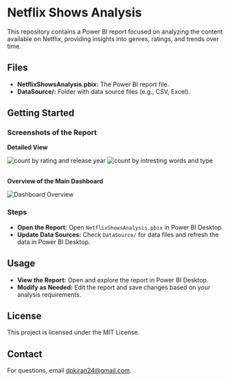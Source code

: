 <h1>Netflix Shows Analysis</h1>
<p>This repository contains a Power BI report focused on analyzing the content available on Netflix, providing insights into genres, ratings, and trends over time.</p>

<h2>Files</h2>
<ul>
    <li><strong>NetflixShowsAnalysis.pbix:</strong> The Power BI report file.</li>
    <li><strong>DataSource/:</strong> Folder with data source files (e.g., CSV, Excel).</li>
</ul>

<h2>Getting Started</h2>

<h3>Screenshots of the Report</h3>

<p><strong>Detailed View</strong></p>
<div class="images">
    <img src="https://github.com/user-attachments/assets/a5bfbde4-89f3-45db-81ef-e2c084162a98" alt="count by rating and release year">
    <img src="https://github.com/user-attachments/assets/c418a5dc-b717-4f08-9372-b28dd3300173" alt="count by intresting words and type ">
</div>
<br>
<p><strong>Overview of the Main Dashboard</strong></p>
<div class="images">
    <img src="https://github.com/user-attachments/assets/3c09fc85-4421-4175-85a5-a3e61eca24f5" alt="Dashboard Overview">
</div>

<h3>Steps</h3>
<ul>
    <li><strong>Open the Report:</strong> Open <code>NetflixShowsAnalysis.pbix</code> in Power BI Desktop.</li>
    <li><strong>Update Data Sources:</strong> Check <code>DataSource/</code> for data files and refresh the data in Power BI Desktop.</li>
</ul>

<h2>Usage</h2>
<ul>
    <li><strong>View the Report:</strong> Open and explore the report in Power BI Desktop.</li>
    <li><strong>Modify as Needed:</strong> Edit the report and save changes based on your analysis requirements.</li>
</ul>

<div class="license">
    <h2>License</h2>
    <p>This project is licensed under the MIT License.</p>
</div>

<div class="contact">
    <h2>Contact</h2>
    <p>For questions, email <a href="mailto:dpkiran24@gmail.com">dpkiran24@gmail.com</a>.</p>
</div>
